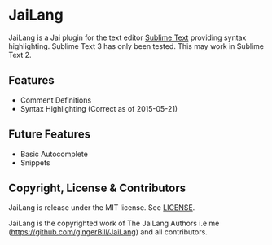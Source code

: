 # JaiLang

JaiLang is a Jai plugin for the text editor [Sublime Text](http://www.sublimetext.com/3) providing syntax highlighting. Sublime Text 3 has only been tested. This may work in Sublime Text 2.

## Features

- Comment Definitions
- Syntax Highlighting (Correct as of 2015-05-21)

## Future Features

- Basic Autocomplete
- Snippets

## Copyright, License & Contributors

JaiLang is release under the MIT license. See [LICENSE](LICENSE).

JaiLang is the copyrighted work of The JaiLang Authors i.e me (https://github.com/gingerBill/JaiLang) and all contributors.
